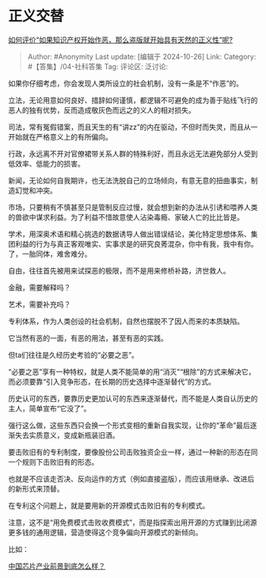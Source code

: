# 正义交替
[如何评价“如果知识产权开始作恶，那么盗版就开始具有天然的正义性”呢?](https://www.zhihu.com/question/894807364/answer/15268721577)

> Author: #Anonymity
> Last update: [编辑于 2024-10-26]
> Link:
> Category: #【答集】/04-社科答集 
> Tag: 
> 评论区:
> 泛讨论:

如果你仔细考虑，你会发现人类所设立的社会机制，没有一条是不“作恶”的。

立法，无论用意如何良好、措辞如何谨慎，都逻辑不可避免的成为善于贴线飞行的恶人的独有优势，反而造成敬灰色而远之的义人的相对损失。

司法，常有冤假错案，而且天生的有“讲zz”的内在驱动，不但时而失灵，而且从一开始就在严格意义上的有所偏向。

行政，永远离不开对官僚裙带关系人群的特殊利好，而且永远无法避免部分人受到低效率、低能力的损害。

新闻，无论如何自我期许，也无法洗脱自己的立场倾向，有意无意的扭曲事实，制造幻觉和冲突。

市场，只要稍有不慎甚至只是管制反应过慢，就会想到新的办法从引诱和喂养人类的兽欲中谋求利益。为了利益不惜故意使人沾染毒瘾、家破人亡的比比皆是。

学术，用深奥术语和精心挑选的数据诱导人做出错误结论，美化特定思想体系、集团利益的行为与真正客观唯实、实事求是的研究良莠混杂，你中有我，我中有你。了，一胎同体，难舍难分。

自由，往往首先被用来试探恶的极限，而不是用来修桥补路，济世救人。

金融，需要解释吗？

艺术，需要补充吗？

专利体系，作为人类创设的社会机制，自然也摆脱不了因人而来的本质缺陷。

它当然有恶的一面，有恶的用法，甚至有恶的实践。

但ta们往往是久经历史考验的“必要之恶”。

“必要之恶”享有一种特权，就是人类不能简单的用“消灭”“根除”的方式来解决它，而必须要靠“引入竞争形态，在长期的历史选择中逐渐替代”的方式。

历史认可的东西，要靠历史更加认可的东西来逐渐替代，而不能是人类自认历史的主人，简单宣布“它没了”。

强行这么做，这些东西只会换一个形式变相的重新自我实现，让你的“革命”最后逐渐失去实质意义，变成新瓶装旧酒。

要击败旧有的专利制度，要像股份公司击败独资企业一样，通过一种新的形态在同一个规则下击败旧有的形态。

也就是不应该走否决、反向运作的方式（例如直接盗版），而应该用继承、改进后的新形式来顶替。

在专利这个问题上，就是要用新的开源模式击败旧有的专利模式。

注意，这不是“用免费模式击败收费模式”，而是指探索出用开源的方式赚到比闭源更多钱的通用逻辑，营造使得这个竞争偏向开源模式的新倾向。

比如：

[中国芯片产业前景到底怎么样？](https://www.zhihu.com/question/305898679/answer/563613133)